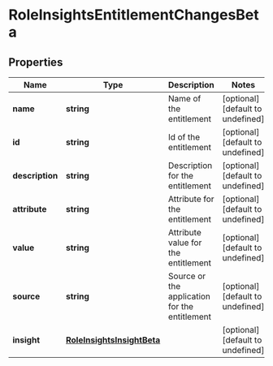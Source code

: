 # RoleInsightsEntitlementChangesBeta

## Properties

Name | Type | Description | Notes
------------ | ------------- | ------------- | -------------
**name** | **string** | Name of the entitlement | [optional] [default to undefined]
**id** | **string** | Id of the entitlement | [optional] [default to undefined]
**description** | **string** | Description for the entitlement | [optional] [default to undefined]
**attribute** | **string** | Attribute for the entitlement | [optional] [default to undefined]
**value** | **string** | Attribute value for the entitlement | [optional] [default to undefined]
**source** | **string** | Source or the application for the entitlement | [optional] [default to undefined]
**insight** | [**RoleInsightsInsightBeta**](RoleInsightsInsightBeta.md) |  | [optional] [default to undefined]

